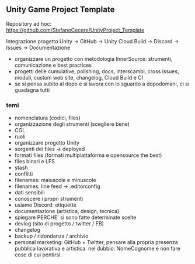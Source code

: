 

## Unity Game Project Template

Repository ad hoc:
<https://github.com/StefanoCecere/UnityProject_Template>


Integrazione progetto Unity -> GitHub -> Unity Cloud Build -> Discord -> Issues -> Documentazione  

- organizzare un progetto con metodologia InnerSource: strumenti, comunicazione e best practices
- progetti delle cumulative, polishing, docs, interscambi, cross issues, moduli, custom web site, changelog, Cloud Build e CI
- se si pensa subito al dopo e si lavora con lo sguardo a dopodomani, ci si guadagna tutti

### temi

- nomenclatura (codici, files)
- organizzazione degli strumenti (scegliere bene)
- CGL
- ruoli
- organizzare progetto Unity
- sorgenti dei files -> deployed
- formati files (formati multipiattaforma e opensource the best)
- files binari e LFS
- stash
- conflitti
- filenames: maiuscole e minuscole
- filenames: line feed -> .editorconfig
- dati sensibili
- conoscere i propri strumenti
- usiamo Discord: etiquette
- documentazione (artistica, design, tecnica)
- spiegare PERCHE' si sono fatte determinate scelte
- devlog (sito di progetto / twitter / FB)
- changelog
- backup / ridondanza / archivio
- personal marketing: GitHub + Twitter, pensare alla propria presenza pubblica lavorativa e artistica. nel dubbio: NomeCognome e non fare cose di cui pentirsi.
